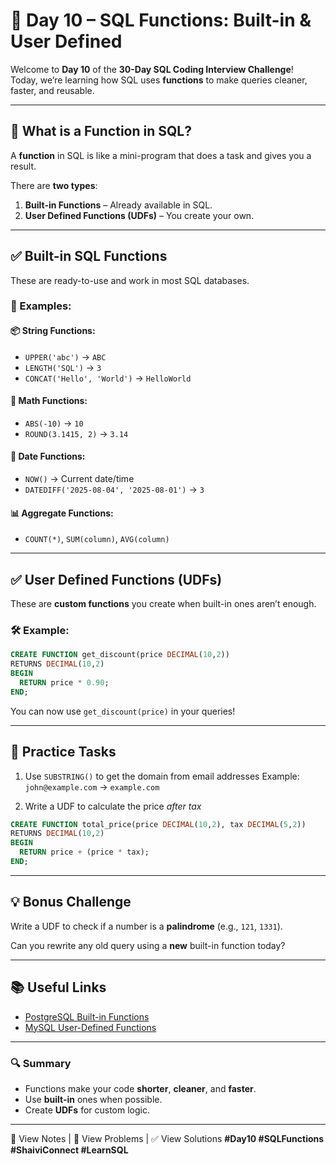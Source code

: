 # 🧩 Day 10 – SQL Functions: Built-in & User Defined

Welcome to **Day 10** of the **30-Day SQL Coding Interview Challenge**!  
Today, we’re learning how SQL uses **functions** to make queries cleaner, faster, and reusable.

---

## 🔹 What is a Function in SQL?

A **function** in SQL is like a mini-program that does a task and gives you a result.

There are **two types**:

1. **Built-in Functions** – Already available in SQL.
2. **User Defined Functions (UDFs)** – You create your own.

---

## ✅ Built-in SQL Functions

These are ready-to-use and work in most SQL databases.

### 📌 Examples:

#### 📦 String Functions:
- `UPPER('abc')` → `ABC`
- `LENGTH('SQL')` → `3`
- `CONCAT('Hello', 'World')` → `HelloWorld`

#### 🔢 Math Functions:
- `ABS(-10)` → `10`
- `ROUND(3.1415, 2)` → `3.14`

#### 📅 Date Functions:
- `NOW()` → Current date/time
- `DATEDIFF('2025-08-04', '2025-08-01')` → `3`

#### 📊 Aggregate Functions:
- `COUNT(*)`, `SUM(column)`, `AVG(column)`

---

## ✅ User Defined Functions (UDFs)

These are **custom functions** you create when built-in ones aren’t enough.

### 🛠️ Example:

```sql
CREATE FUNCTION get_discount(price DECIMAL(10,2))
RETURNS DECIMAL(10,2)
BEGIN
  RETURN price * 0.90;
END;
````

You can now use `get_discount(price)` in your queries!

---

## 🧠 Practice Tasks

1. Use `SUBSTRING()` to get the domain from email addresses
   Example: `john@example.com` → `example.com`

2. Write a UDF to calculate the price *after tax*

```sql
CREATE FUNCTION total_price(price DECIMAL(10,2), tax DECIMAL(5,2))
RETURNS DECIMAL(10,2)
BEGIN
  RETURN price + (price * tax);
END;
```

---

## 💡 Bonus Challenge

Write a UDF to check if a number is a **palindrome** (e.g., `121`, `1331`).

Can you rewrite any old query using a **new** built-in function today?

---

## 📚 Useful Links

* [PostgreSQL Built-in Functions](https://www.postgresql.org/docs/current/functions.html)
* [MySQL User-Defined Functions](https://dev.mysql.com/doc/refman/8.0/en/create-function-udf.html)

---

### 🔍 Summary

* Functions make your code **shorter**, **cleaner**, and **faster**.
* Use **built-in** ones when possible.
* Create **UDFs** for custom logic.

---

📝 View Notes | 🧠 View Problems | ✅ View Solutions
**#Day10 #SQLFunctions #ShaiviConnect #LearnSQL**


